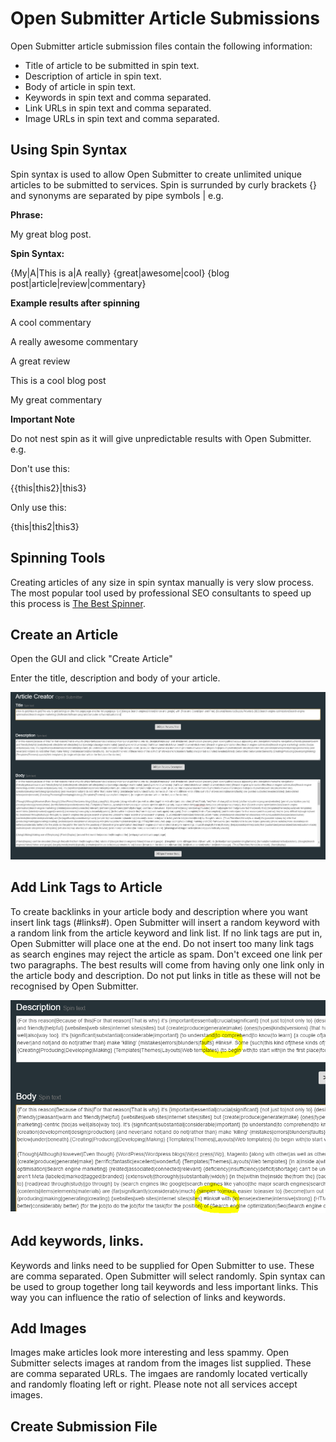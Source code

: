 # Open Submitter Article Submissions

Open Submitter article submission files contain the following information:
- Title of article to be submitted in spin text.
- Description of article in spin text.
- Body of article in spin text.
- Keywords in spin text and comma separated.
- Link URLs in spin text and comma separated.
- Image URLs in spin text and comma separated.

## Using Spin Syntax

Spin syntax is used to allow Open Submitter to create unlimited unique articles to be submitted to services. Spin is surrunded by curly brackets {} and synonyms are separated by pipe symbols | e.g.

**Phrase:**

My great blog post.

**Spin Syntax:**


{My|A|This is a|A really} {great|awesome|cool} {blog post|article|review|commentary}

**Example results after spinning**

A cool commentary

A really awesome commentary

A great review

This is a cool blog post

My great commentary

**Important Note**

Do not nest spin as it will give unpredictable results with Open Submitter. e.g.

Don't use this:

{{this|this2}|this3}

Only use this:

{this|this2|this3}

## Spinning Tools

Creating articles of any size in spin syntax manually is very slow process. The most popular tool used by professional SEO consultants to speed up this process is [The Best Spinner][3a94b86c].

## Create an Article

Open the GUI and click "Create Article"

Enter the title, description and body of your article.

![](./img/articles.PNG)

## Add Link Tags to Article

To create backlinks in your article body and description where you want insert link tags (#links#). Open Submitter will insert a random keyword with a random link from the article keyword and link list. If no link tags are put in, Open Submitter will place one at the end. Do not insert too many link tags as search engines may reject the article as spam. Don't exceed one link per two paragraphs. The best results will come from having only one link only in the article body and description. Do not put links in title as these will not be recognised by Open Submitter.

![](./img/articles2.PNG)

## Add keywords, links.

Keywords and links need to be supplied for Open Submitter to use. These are comma separated. Open Submitter will select randomly. Spin syntax can be used to group together long tail keywords and less important links. This way you can influence the ratio of selection of links and keywords.



## Add Images

Images make articles look more interesting and less spammy. Open Submitter selects images at random from the images list supplied. These are comma separated URLs. The imgaes are randomly located vertically and randomly floating left or right. Please note not all services accept images.

## Create Submission File




  [3a94b86c]: http://paydotcom.net/r/95330/pcoady/27453918/ "The Best Spinner"
